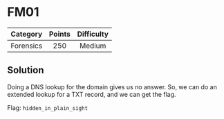 # FM01

| Category | Points | Difficulty |
| :------: | :----: | :--------: |
| Forensics | 250 | Medium |

## Solution

Doing a DNS lookup for the domain gives us no answer. So, we can do an extended lookup for a TXT record, and we can get the flag.

Flag: `hidden_in_plain_sight`
